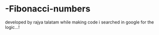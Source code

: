 # -Fibonacci-numbers
developed by rajya talatam
while making code i searched in google for the logic...!
